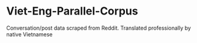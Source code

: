 # Viet-Eng-Parallel-Corpus

Conversation/post data scraped from Reddit. Translated professionally by native Vietnamese
